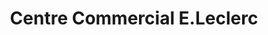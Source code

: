 ---
title: "Centre Commercial E.Leclerc"
url: /le-pian-medoc/centre-commercial-e-leclerc/
shop: supermarché
---